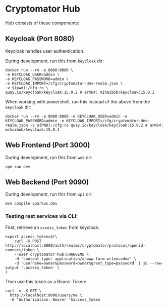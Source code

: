 # Cryptomator Hub

Hub consists of these components:

## Keycloak (Port 8080)

Keycloak handles user authentication.

During development, run this from `keycloak` dir:

```shell
docker run --rm -p 8080:8080 \
-e KEYCLOAK_USER=admin \
-e KEYCLOAK_PASSWORD=admin \
-e KEYCLOAK_IMPORT=/cfg/cryptomator-dev-realm.json \
-v $(pwd):/cfg:ro \
quay.io/keycloak/keycloak:15.0.2 # arm64: mihaibob/keycloak:15.0.1
```
When working with powershell, run this instead of the above from the `keycloak` dir:
```shell
docker run --rm -p 8080:8080 -e KEYCLOAK_USER=admin -e KEYCLOAK_PASSWORD=admin -e KEYCLOAK_IMPORT=/cfg/cryptomator-dev-realm.json -v ${PWD}:/cfg:ro quay.io/keycloak/keycloak:15.0.2 # arm64: mihaibob/keycloak:15.0.1
```

## Web Frontend (Port 3000)

During development, run this from `web` dir:

```shell
npm run dev
```

## Web Backend (Port 9090)

During development, run this from `spi` dir:

```shell
mvn compile quarkus:dev
```

### Testing rest services via CLI:

First, retrieve an `access_token` from keycloak:

```
export access_token=$(\
    curl -X POST http://localhost:8080/auth/realms/cryptomator/protocol/openid-connect/token \
    --user cryptomator-hub:CHANGEME \
    -H 'content-type: application/x-www-form-urlencoded' \
    -d 'username=owner&password=owner&grant_type=password' | jq --raw-output '.access_token' \
)
```

Then use this token as a Bearer Token:

```shell
curl -v -X GET \
  http://localhost:9090/users/me \
  -H "Authorization: Bearer "$access_token
```

